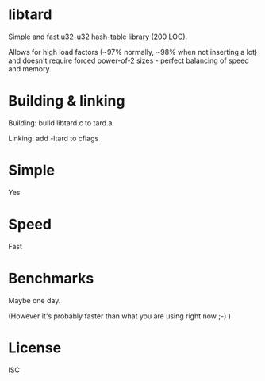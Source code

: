 # libtard
Simple and fast u32-u32 hash-table library (200 LOC).

Allows for high load factors (~97% normally, ~98% when not inserting a lot) and
doesn't require forced power-of-2 sizes - perfect balancing of speed and memory.

# Building & linking
Building: build libtard.c to tard.a

Linking: add -ltard to cflags

# Simple
Yes

# Speed
Fast

# Benchmarks
Maybe one day.

(However it's probably faster than what you are using right now ;-) )

# License
ISC
